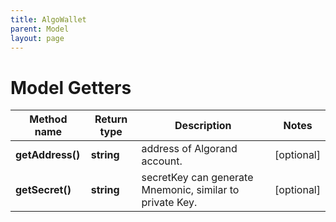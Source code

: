 ```yaml
---
title: AlgoWallet
parent: Model
layout: page
---
```


# Model Getters

Method name | Return type | Description | Notes
------------ | ------------- | ------------- | -------------
**getAddress()** | **string** | address of Algorand account. | [optional]
**getSecret()** | **string** | secretKey can generate Mnemonic, similar to private Key. | [optional]

